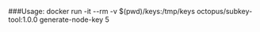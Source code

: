 ###Usage:
docker run -it --rm -v $(pwd)/keys:/tmp/keys octopus/subkey-tool:1.0.0 generate-node-key 5
